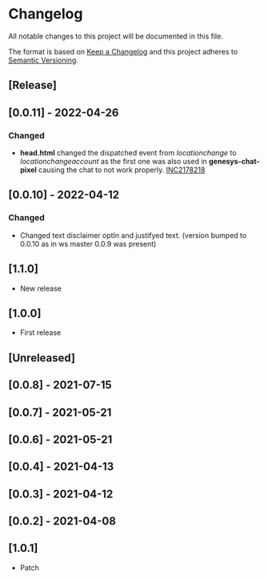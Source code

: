 # Changelog

All notable changes to this project will be documented in this file.

The format is based on [Keep a Changelog](http://keepachangelog.com/en/1.0.0/)
and this project adheres to [Semantic Versioning](http://semver.org/spec/v2.0.0.html).

## [Release]

## [0.0.11] - 2022-04-26
### Changed

- **head.html** changed the dispatched event from *locationchange* to *locationchangeaccount* as the first one was also used in **genesys-chat-pixel** causing the chat to not work properly. [INC2178218](https://whirlpool.service-now.com/nav_to.do?uri=incident.do?sys_id=02923d0987030910531fbaa5dabb356e%26sysparm_view=RPTa6ccc9921bff3818cdf96397624bcba8)

## [0.0.10] - 2022-04-12

### Changed

- Changed text disclaimer optIn and justifyed text. (version bumped to 0.0.10 as in ws master 0.0.9 was present)
## [1.1.0]

- New release
## [1.0.0]

- First release
## [Unreleased]

## [0.0.8] - 2021-07-15

## [0.0.7] - 2021-05-21

## [0.0.6] - 2021-05-21

## [0.0.4] - 2021-04-13

## [0.0.3] - 2021-04-12

## [0.0.2] - 2021-04-08

## [1.0.1]

- Patch
